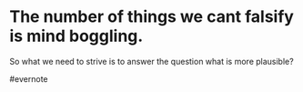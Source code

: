 # The number of things we cant falsify is mind boggling.

So what we need to strive is to answer the question what is more plausible?

\#evernote

